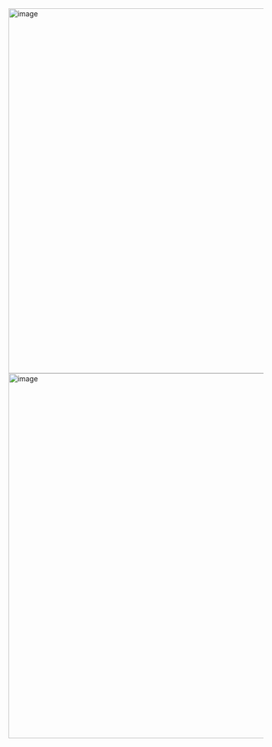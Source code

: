 <img width="1366" height="720" alt="image" src="https://github.com/user-attachments/assets/f20c19e3-28cb-41d4-81b9-d4f04deae19e" />
<img width="1366" height="720" alt="image" src="https://github.com/user-attachments/assets/0877cb98-7eac-4abd-82aa-e69c9568d8c6" />
